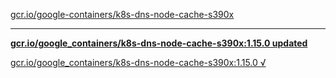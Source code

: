 [gcr.io/google-containers/k8s-dns-node-cache-s390x](https://hub.docker.com/r/sqeven/k8s-dns-node-cache-s390x/tags/) 

----
**[gcr.io/google_containers/k8s-dns-node-cache-s390x:1.15.0 updated](https://hub.docker.com/r/sqeven/k8s-dns-node-cache-s390x/tags/)**

[gcr.io/google_containers/k8s-dns-node-cache-s390x:1.15.0 √](https://hub.docker.com/r/sqeven/k8s-dns-node-cache-s390x/tags/)

